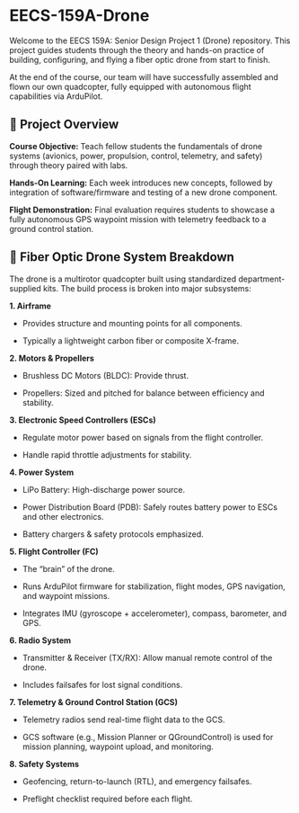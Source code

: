 # EECS-159A-Drone
Welcome to the EECS 159A: Senior Design Project 1 (Drone) repository. This project guides students through the theory and hands-on practice of building, configuring, and flying a fiber optic drone from start to finish.

At the end of the course, our team will have successfully assembled and flown our own quadcopter, fully equipped with autonomous flight capabilities via ArduPilot.

## 📌 Project Overview

**Course Objective:** Teach fellow students the fundamentals of drone systems (avionics, power, propulsion, control, telemetry, and safety) through theory paired with labs.

**Hands-On Learning:** Each week introduces new concepts, followed by integration of software/firmware and testing of a new drone component.

**Flight Demonstration:** Final evaluation requires students to showcase a fully autonomous GPS waypoint mission with telemetry feedback to a ground control station.

## 🔧 Fiber Optic Drone System Breakdown

The drone is a multirotor quadcopter built using standardized department-supplied kits. The build process is broken into major subsystems:

**1. Airframe**

- Provides structure and mounting points for all components.

- Typically a lightweight carbon fiber or composite X-frame.

**2. Motors & Propellers**

- Brushless DC Motors (BLDC): Provide thrust.

- Propellers: Sized and pitched for balance between efficiency and stability.

**3. Electronic Speed Controllers (ESCs)**

- Regulate motor power based on signals from the flight controller.

- Handle rapid throttle adjustments for stability.

**4. Power System**

- LiPo Battery: High-discharge power source.

- Power Distribution Board (PDB): Safely routes battery power to ESCs and other electronics.

- Battery chargers & safety protocols emphasized.

**5. Flight Controller (FC)**

- The “brain” of the drone.

- Runs ArduPilot firmware for stabilization, flight modes, GPS navigation, and waypoint missions.

- Integrates IMU (gyroscope + accelerometer), compass, barometer, and GPS.

**6. Radio System**

- Transmitter & Receiver (TX/RX): Allow manual remote control of the drone.

- Includes failsafes for lost signal conditions.

**7. Telemetry & Ground Control Station (GCS)**

- Telemetry radios send real-time flight data to the GCS.

- GCS software (e.g., Mission Planner or QGroundControl) is used for mission planning, waypoint upload, and monitoring.

**8. Safety Systems**

- Geofencing, return-to-launch (RTL), and emergency failsafes.

- Preflight checklist required before each flight.

